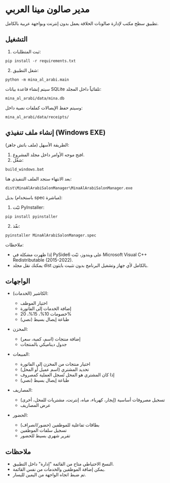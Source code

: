 # مدير صالون مينا العربي

تطبيق سطح مكتب لإدارة صالونات الحلاقة يعمل بدون إنترنت وبواجهة عربية بالكامل.

## التشغيل

1) ثبت المتطلبات:
```
pip install -r requirements.txt
```

2) شغل التطبيق:
```
python -m mina_al_arabi.main
```

سيتم إنشاء قاعدة بيانات SQLite تلقائياً داخل المجلد:
```
mina_al_arabi/data/mina.db
```
وسيتم حفظ الإيصالات كملفات نصية داخل:
```
mina_al_arabi/data/receipts/
```

## إنشاء ملف تنفيذي (Windows EXE)

الطريقة الأسهل (ملف باتش جاهز):
1) افتح موجه الأوامر داخل مجلد المشروع.
2) شغّل:
```
build_windows.bat
```
بعد الانتهاء ستجد الملف التنفيذي هنا:
```
dist\MinaAlArabiSalonManager\MinaAlArabiSalonManager.exe
```

بديل (باستخدام spec مباشرة):
1) ثبّت PyInstaller:
```
pip install pyinstaller
```
2) نفّذ:
```
pyinstaller MinaAlArabiSalonManager.spec
```

ملاحظات:
- إذا ظهرت مشكلة في PySide6 على ويندوز، ثبّت Microsoft Visual C++ Redistributable (2015-2022).
- يمكنك نقل مجلد dist بالكامل لأي جهاز وتشغيل البرنامج بدون تثبيت بايثون.

## الواجهات

- الكاشير (الخدمات):
  - اختيار الموظف
  - إضافة الخدمات إلى الفاتورة
  - خصومات 10%، 15%، 20%
  - طباعة إيصال بسيط (نصي)

- المخزن:
  - إضافة منتجات (اسم، كمية، سعر)
  - جدول ديناميكي بالمنتجات

- المبيعات:
  - اختيار منتجات من المخزن إلى الفاتورة
  - تحديد المشتري (اسم عميل أو المحل)
  - إذا كان المشتري هو المحل تُسجل العملية كمصروف
  - طباعة إيصال بسيط (نصي)

- المصاريف:
  - تسجيل مصروفات أساسية (إيجار، كهرباء، مياه، إنترنت، مشتريات للمحل، أخرى)
  - عرض المصاريف

- الحضور:
  - بطاقات تفاعلية للموظفين (حضور/انصراف)
  - تسجيل سلفات الموظفين
  - تقرير شهري بسيط للحضور

## ملاحظات

- النسخ الاحتياطي متاح من القائمة "إدارة" داخل التطبيق.
- يمكن إضافة الموظفين والخدمات من نفس القائمة.
- تم ضبط اتجاه الواجهة من اليمين لليسار.